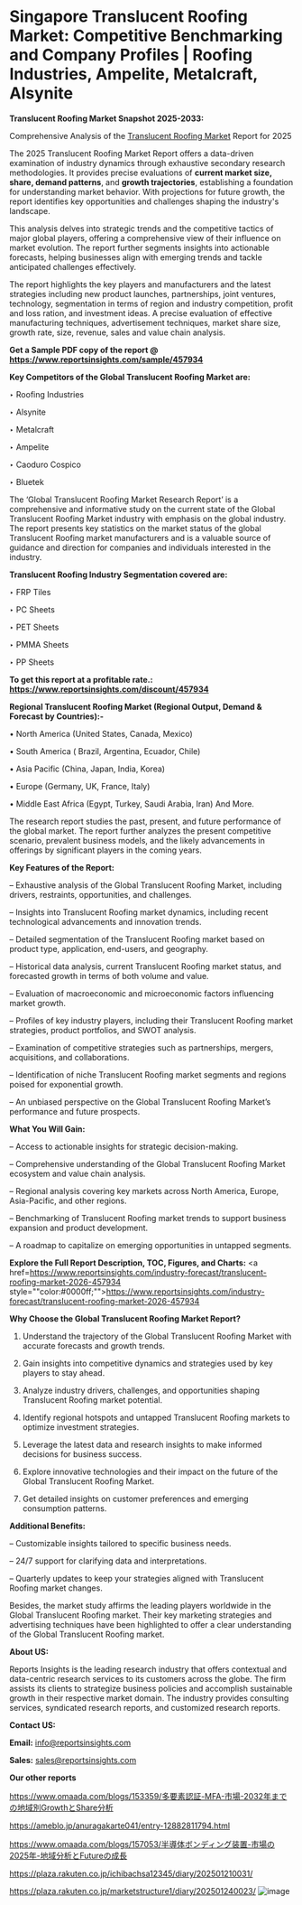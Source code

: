 # Singapore Translucent Roofing Market: Competitive Benchmarking and Company Profiles | Roofing Industries, Ampelite, Metalcraft, Alsynite

<strong>Translucent Roofing Market Snapshot 2025-2033:</strong>

Comprehensive Analysis of the <a href=https://www.reportsinsights.com/sample/457934>Translucent Roofing Market</a> Report for 2025

The 2025 Translucent Roofing Market Report offers a data-driven examination of industry dynamics through exhaustive secondary research methodologies. It provides precise evaluations of <strong>current market size, share, demand patterns</strong>, and <strong>growth trajectories</strong>, establishing a foundation for understanding market behavior. With projections for future growth, the report identifies key opportunities and challenges shaping the industry's landscape.

This analysis delves into strategic trends and the competitive tactics of major global players, offering a comprehensive view of their influence on market evolution. The report further segments insights into actionable forecasts, helping businesses align with emerging trends and tackle anticipated challenges effectively.

The report highlights the key players and manufacturers and the latest strategies including new product launches, partnerships, joint ventures, technology, segmentation in terms of region and industry competition, profit and loss ration, and investment ideas. A precise evaluation of effective manufacturing techniques, advertisement techniques, market share size, growth rate, size, revenue, sales and value chain analysis.

<strong>Get a Sample PDF copy of the report @ <a href=https://www.reportsinsights.com/sample/457934 style=color:#0000ff;>https://www.reportsinsights.com/sample/457934</a></strong>

<strong>Key Competitors of the Global Translucent Roofing Market are:</strong>

‣ Roofing Industries

‣ Alsynite

‣ Metalcraft

‣ Ampelite

‣ Caoduro Cospico

‣ Bluetek

The ‘Global Translucent Roofing Market Research Report’ is a comprehensive and informative study on the current state of the Global Translucent Roofing Market industry with emphasis on the global industry. The report presents key statistics on the market status of the global Translucent Roofing market manufacturers and is a valuable source of guidance and direction for companies and individuals interested in the industry.

<strong>Translucent Roofing Industry Segmentation covered are:</strong>

‣ FRP Tiles

‣ PC Sheets

‣ PET Sheets

‣ PMMA Sheets

‣ PP Sheets

<strong>To get this report at a profitable rate.: <a href=https://www.reportsinsights.com/discount/457934 style=color:#0000ff;>https://www.reportsinsights.com/discount/457934</a></strong>

<strong>Regional Translucent Roofing Market (Regional Output, Demand &amp; Forecast by Countries):-</strong>

• North America (United States, Canada, Mexico)

• South America ( Brazil, Argentina, Ecuador, Chile)

• Asia Pacific (China, Japan, India, Korea)

• Europe (Germany, UK, France, Italy)

• Middle East Africa (Egypt, Turkey, Saudi Arabia, Iran) And More.

The research report studies the past, present, and future performance of the global market. The report further analyzes the present competitive scenario, prevalent business models, and the likely advancements in offerings by significant players in the coming years.

<strong>Key Features of the Report:</strong>

– Exhaustive analysis of the Global Translucent Roofing Market, including drivers, restraints, opportunities, and challenges.

– Insights into Translucent Roofing market dynamics, including recent technological advancements and innovation trends.

– Detailed segmentation of the Translucent Roofing market based on product type, application, end-users, and geography.

– Historical data analysis, current Translucent Roofing market status, and forecasted growth in terms of both volume and value.

– Evaluation of macroeconomic and microeconomic factors influencing market growth.

– Profiles of key industry players, including their Translucent Roofing market strategies, product portfolios, and SWOT analysis.

– Examination of competitive strategies such as partnerships, mergers, acquisitions, and collaborations.

– Identification of niche Translucent Roofing market segments and regions poised for exponential growth.

– An unbiased perspective on the Global Translucent Roofing Market’s performance and future prospects.

<strong>What You Will Gain:</strong>

– Access to actionable insights for strategic decision-making.

– Comprehensive understanding of the Global Translucent Roofing Market ecosystem and value chain analysis.

– Regional analysis covering key markets across North America, Europe, Asia-Pacific, and other regions.

– Benchmarking of Translucent Roofing market trends to support business expansion and product development.

– A roadmap to capitalize on emerging opportunities in untapped segments.

<strong>Explore the Full Report Description, TOC, Figures, and Charts:</strong>
<a href=https://www.reportsinsights.com/industry-forecast/translucent-roofing-market-2026-457934 style=""color:#0000ff;"">https://www.reportsinsights.com/industry-forecast/translucent-roofing-market-2026-457934</a>

<strong>Why Choose the Global Translucent Roofing Market Report?</strong>

1. Understand the trajectory of the Global Translucent Roofing Market with accurate forecasts and growth trends.

2. Gain insights into competitive dynamics and strategies used by key players to stay ahead.

3. Analyze industry drivers, challenges, and opportunities shaping Translucent Roofing market potential.

4. Identify regional hotspots and untapped Translucent Roofing markets to optimize investment strategies.

5. Leverage the latest data and research insights to make informed decisions for business success.

6. Explore innovative technologies and their impact on the future of the Global Translucent Roofing Market.

7. Get detailed insights on customer preferences and emerging consumption patterns.

<strong>Additional Benefits:</strong>

– Customizable insights tailored to specific business needs.

– 24/7 support for clarifying data and interpretations.

– Quarterly updates to keep your strategies aligned with Translucent Roofing market changes.

Besides, the market study affirms the leading players worldwide in the Global Translucent Roofing market. Their key marketing strategies and advertising techniques have been highlighted to offer a clear understanding of the Global Translucent Roofing market.

<strong><strong>About US</strong>:</strong>

Reports Insights is the leading research industry that offers contextual and data-centric research services to its customers across the globe. The firm assists its clients to strategize business policies and accomplish sustainable growth in their respective market domain. The industry provides consulting services, syndicated research reports, and customized research reports.

<strong>Contact US:</strong>

<p class=><b>Email:</b> <a href=mailto:info@reportsinsights.com>info@reportsinsights.com</a></p>
<p class=><b>Sales:</b> <a href=mailto:sales@reportsinsights.com>sales@reportsinsights.com</a></p>

<strong>Our other reports</strong>

<a href=https://www.omaada.com/blogs/153359/多要素認証-MFA-市場-2032年までの地域別GrowthとShare分析>https://www.omaada.com/blogs/153359/多要素認証-MFA-市場-2032年までの地域別GrowthとShare分析</a>

<a href=https://ameblo.jp/anuragakarte041/entry-12882811794.html>https://ameblo.jp/anuragakarte041/entry-12882811794.html</a>

<a href=https://www.omaada.com/blogs/157053/半導体ボンディング装置-市場の2025年-地域分析とFutureの成長>https://www.omaada.com/blogs/157053/半導体ボンディング装置-市場の2025年-地域分析とFutureの成長</a>

<a href=https://plaza.rakuten.co.jp/ichibachsa12345/diary/202501210031/>https://plaza.rakuten.co.jp/ichibachsa12345/diary/202501210031/</a>

<a href=https://plaza.rakuten.co.jp/marketstructure1/diary/202501240023/>https://plaza.rakuten.co.jp/marketstructure1/diary/202501240023/</a>
![image](https://github.com/user-attachments/assets/e72b6197-26ce-4367-82d3-b57e4be629c9)
